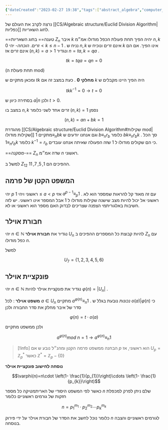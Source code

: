 ```yaml
---
{"dateCreated":"2023-02-27 19:38","tags":["abstract_algebra","computer_science"],"pageDirection":"rtl","dg-publish":true,"permalink":"/cs/algebraic-structure/oiler-group/","dgPassFrontmatter":true}
---
```



נרצה לקרב את העולם של [[CS/Algebraic structure/Euclid Division Algorithm\|כפליות]] לחוג השאריות. 

==טענה== 
בחוג השאריות $Z_{n}$ איבר $k$ יהיה הפיך תחת פעולת הכפל מודולו אמ״מ $n,k$ זרים. 
_הוכחה-_ יהי $0<k\leq n-1$ . נניח ש $n,k$ אינם זרים ונוכיח ש $k$ אינו הפיך. אם הם אינם זרים אז 
$(n,k)=a>1$ ונגדיר $n=ta,k=qa$ .

$$tk=tqa=qn=0$$

(תחת פעולת ה mod)

ומכאן מתקיים ש $tk$ __מחלקי 0__ . כעת במצב זה אם $k$ היה הפיך היינו מקבלים ש 

$$tkk^{-1}=0 \to t=0$$

בסתירה כיוון ש $a|n$ ולכן $t>0$.


במצב בו $n,k$ זרים אחד לשני כלומר $(n,k)=1$ נסמן 

$$(n,k)=an+bk=1$$

מהגדרת [[CS/Algebraic structure/Euclid Division Algorithm#שקילות mod\|שקילות מודולו]] מתקיים $1\equiv_{n} bk$ וגם אנחנו יודעים ש $b\equiv_{n} r_{b}$ כלומר $bk\equiv_{n}r_{b}k$ . סך הכל $1\equiv_{n}r_{b}k$ כלומר $k^{-1}=r_{b}$ כי הם שקולים מודולו ל $1$ שזה הפעולה שאיתה אנחנו עובדים.

==_מסקנה-_== $Z_{n}$ שדה אמ״מ $n$ ראשוני.

למשל ב $Z_{12}$ ההפיכים הם $1,5,7,11$.


## המשפט הקטן של פרמה
יהי $p$ ראשוני ויהי $1\leq a<p$ אזי $a^{p-1}\equiv_{p} 1$ . עם זה מאוד קל להראות שמספר הוא לא ראשוני אל יכול להיות מצב שישנה שקילות מודולו ל $1$ אבל המספר _אינו ראשוני_. יש לזה חשיבות באלגוריתמי הצפנה שצריכים לבדוק האם מספר הוא ראשוני או לא.

## חבורת אוילר
יהי $n\in\mathbb{N}$ נגדיר את __חבורת אוילר__ $U_{n}$ להיות קבוצת כל המספרים ההפיכים ב $Z_{n}$ עם כפל מודולו $n$.

למשל 

$$U_{7}=\{1,2,3,4,5,6\}$$

## פונקציית אוילר
יהי $n\in\mathbb{N}$ נגדיר את פונקציית אוילר להיות $\varphi(n)=|U_{n}|$ .

__משפט אוילר__ :
לכל $a\in U_{n}$ מתקיים $a^{\varphi(n)}\equiv_{n}1$ . 
_נכונות_ נובעת בגלל ש $o(a)|\varphi(n)$ כי סדר של איבר מחלק את סדר החבורה ולכן 

$$\varphi(n)= t\cdot o(a)$$

ולכן ממשפט מתקיים 

$$a^{\varphi(n)}mod \ n=1\to a^{\varphi(n)}\equiv_{n}1$$

>[!info] הבחנה
>ממשפט פרמה הקטן ומהנ״ל נובע ש אם $p$ הוא ראשוני, אז $U_{p}=\mathbb{Z}_{p}^{*}$  כאשר $\mathbb{Z}^{*}= \mathbb{Z}_{p}-\{0\}$ 

__נוסחה לחישוב פונקציית אוילר__

$$\varphi(n)=n\cdot \left(1- \frac{1}{p_{1}}\right)\cdots \left(1- \frac{1}{p_{k}}\right)$$

כאשר לפי המשפט היסודי של האריתמטיקה כל מספר $n$ שלם ניתן לפרק למכפלת חזקות של גורמים ראשוניים כלומר 

$$n=p_{1}^{m_{1}} \cdot p_{2}^{m_{2}}\cdots p_{k}^{m_{k}}$$

כלומר נוכל לחשב את הסדר של חבורת אוילר על ידי פירוק $n$ לגורמים ראשוניים והצבה בנוסחה. 